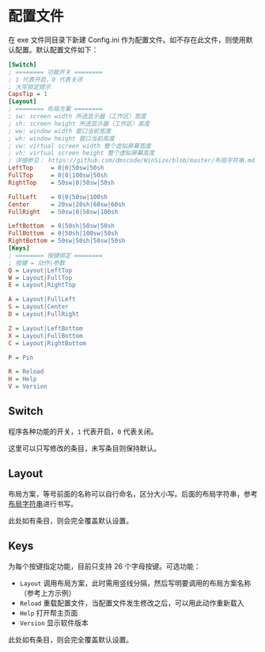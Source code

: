 配置文件
===

在 exe 文件同目录下新建 Config.ini 作为配置文件。如不存在此文件，则使用默认配置。默认配置文件如下：

```ini
[Switch]
; ======== 功能开关 ========
; 1 代表开启，0 代表关闭
; 大写锁定提示
CapsTip = 1
[Layout]
; ======== 布局方案 ========
; sw: screen width 所选显示器（工作区）宽度
; sh: screen height 所选显示器（工作区）高度
; ww: window width 窗口当前宽度
; wh: window height 窗口当前高度
; vw: virtual screen width 整个虚拟屏幕宽度
; vh: virtual screen height 整个虚拟屏幕高度
; 详细参见： https://github.com/dmscode/WinSize/blob/master/布局字符串.md
LeftTop     = 0|0|50sw|50sh
FullTop     = 0|0|100sw|50sh
RightTop    = 50sw|0|50sw|50sh

FullLeft    = 0|0|50sw|100sh
Center      = 20sw|20sh|60sw|60sh
FullRight   = 50sw|0|50sw|100sh

LeftBottom  = 0|50sh|50sw|50sh
FullBottom  = 0|50sh|100sw|50sh
RightBottom = 50sw|50sh|50sw|50sh
[Keys]
; ======== 按键绑定 ========
; 按键 = 动作|参数
Q = Layout|LeftTop
W = Layout|FullTop
E = Layout|RightTop

A = Layout|FullLeft
S = Layout|Center
D = Layout|FullRight

Z = Layout|LeftBottom
X = Layout|FullBottom
C = Layout|RightBottom

P = Pin

R = Reload
H = Help
V = Version
```

## Switch

程序各种功能的开关，`1` 代表开启，`0` 代表关闭。

这里可以只写修改的条目，未写条目则保持默认。

## Layout

布局方案，等号前面的名称可以自行命名，区分大小写。后面的布局字符串，参考[布局字符串](./布局字符串.md)进行书写。

此处如有条目，则会完全覆盖默认设置。

## Keys

为每个按键指定功能，目前只支持 26 个字母按键。可选功能：

- `Layout` 调用布局方案，此时需用竖线分隔，然后写明要调用的布局方案名称（参考上方示例）
- `Reload` 重载配置文件，当配置文件发生修改之后，可以用此动作重新载入
- `Help` 打开帮主页面
- `Version` 显示软件版本

此处如有条目，则会完全覆盖默认设置。